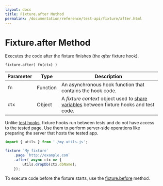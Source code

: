 ```yaml
---
layout: docs
title: Fixture.after Method
permalink: /documentation/reference/test-api/fixture/after.html
---
```

# Fixture.after Method

Executes the code after the fixture finishes (the *after* fixture hook).

```text
fixture.after( fn(ctx) )
```

Parameter | Type     | Description
--------- | -------- | ---------------------------------------------------------------------------
`fn`      | Function | An asynchronous hook function that contains the hook code.
`ctx`     | Object   | A *fixture context* object used to [share variables](../../../guides/basic-guides/test-organization.md#share-variables-between-fixture-hooks-and-test-code) between fixture hooks and test code.

Unlike [test hooks](../../../guides/basic-guides/test-organization.md#test-hooks), fixture hooks run between tests and do not have access to the tested page. Use them to perform server-side operations like preparing the server that hosts the tested app.

```js
import { utils } from './my-utils.js';

fixture `My fixture`
    .page `http://example.com`
    .after( async ctx => {
        utils.dropDb(ctx.dbName);
    });
```

To execute code before the fixture starts, use the [fixture.before](before.md) method.

